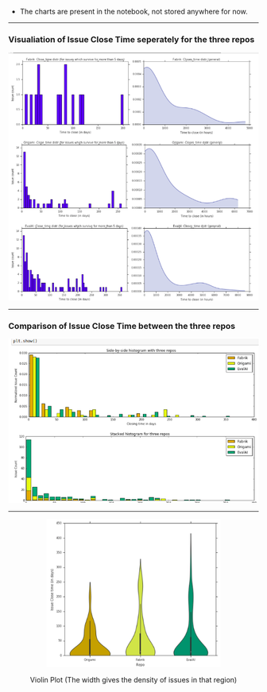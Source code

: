 - The charts are present in the notebook, not stored anywhere for now.
***
### Visualiation of Issue Close Time seperately for the three repos
<p align="center"><img src="hist.png" width="600"></p>

***

### Comparison of Issue Close Time between the three repos

<p align="center"><img src="bar.png" width = "600"></p>

***

<p align="center"><img src="violin.png" width = "350"></p>
<p align="center"> Violin Plot (The width gives the density of issues in that region)</p>
